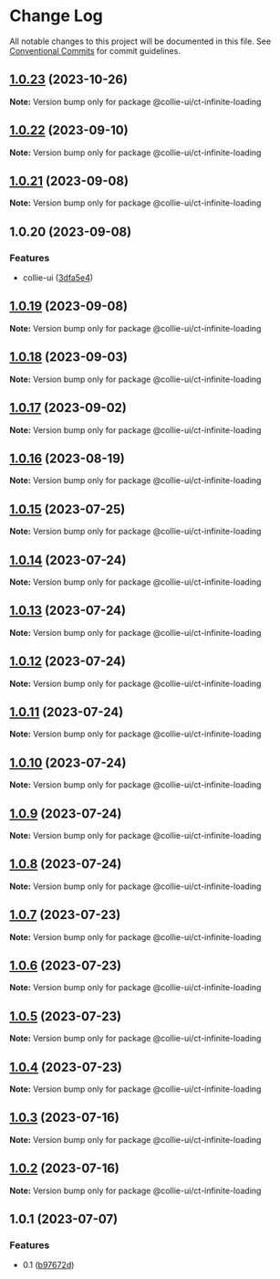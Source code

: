 # Change Log

All notable changes to this project will be documented in this file. See [Conventional Commits](https://conventionalcommits.org) for commit guidelines.

## [1.0.23](https://github.com/border-collie-js/border-collie-ui/compare/@collie-ui/ct-infinite-loading@1.0.22...@collie-ui/ct-infinite-loading@1.0.23) (2023-10-26)

**Note:** Version bump only for package @collie-ui/ct-infinite-loading

## [1.0.22](https://github.com/border-collie-js/border-collie-ui/compare/@collie-ui/ct-infinite-loading@1.0.21...@collie-ui/ct-infinite-loading@1.0.22) (2023-09-10)

**Note:** Version bump only for package @collie-ui/ct-infinite-loading

## [1.0.21](https://github.com/border-collie-js/border-collie-ui/compare/@collie-ui/ct-infinite-loading@1.0.20...@collie-ui/ct-infinite-loading@1.0.21) (2023-09-08)

**Note:** Version bump only for package @collie-ui/ct-infinite-loading

## 1.0.20 (2023-09-08)

### Features

- collie-ui ([3dfa5e4](https://github.com/border-collie-js/border-collie-ui/commit/3dfa5e4eadca863919e9ffbb3dfb9ab726977c7e))

## [1.0.19](https://github.com/border-collie-js/border-collie-ui/compare/@collie-ui/ct-infinite-loading@1.0.18...@collie-ui/ct-infinite-loading@1.0.19) (2023-09-08)

**Note:** Version bump only for package @collie-ui/ct-infinite-loading

## [1.0.18](https://github.com/border-collie-js/border-collie-ui/compare/@collie-ui/ct-infinite-loading@1.0.17...@collie-ui/ct-infinite-loading@1.0.18) (2023-09-03)

**Note:** Version bump only for package @collie-ui/ct-infinite-loading

## [1.0.17](https://github.com/border-collie-js/border-collie-ui/compare/@collie-ui/ct-infinite-loading@1.0.16...@collie-ui/ct-infinite-loading@1.0.17) (2023-09-02)

**Note:** Version bump only for package @collie-ui/ct-infinite-loading

## [1.0.16](https://github.com/border-collie-js/border-collie-ui/compare/@collie-ui/ct-infinite-loading@1.0.15...@collie-ui/ct-infinite-loading@1.0.16) (2023-08-19)

**Note:** Version bump only for package @collie-ui/ct-infinite-loading

## [1.0.15](https://github.com/border-collie-js/border-collie-ui/compare/@collie-ui/ct-infinite-loading@1.0.14...@collie-ui/ct-infinite-loading@1.0.15) (2023-07-25)

**Note:** Version bump only for package @collie-ui/ct-infinite-loading

## [1.0.14](https://github.com/border-collie-js/border-collie-ui/compare/@collie-ui/ct-infinite-loading@1.0.13...@collie-ui/ct-infinite-loading@1.0.14) (2023-07-24)

**Note:** Version bump only for package @collie-ui/ct-infinite-loading

## [1.0.13](https://github.com/border-collie-js/border-collie-ui/compare/@collie-ui/ct-infinite-loading@1.0.12...@collie-ui/ct-infinite-loading@1.0.13) (2023-07-24)

**Note:** Version bump only for package @collie-ui/ct-infinite-loading

## [1.0.12](https://github.com/border-collie-js/border-collie-ui/compare/@collie-ui/ct-infinite-loading@1.0.11...@collie-ui/ct-infinite-loading@1.0.12) (2023-07-24)

**Note:** Version bump only for package @collie-ui/ct-infinite-loading

## [1.0.11](https://github.com/border-collie-js/border-collie-ui/compare/@collie-ui/ct-infinite-loading@1.0.10...@collie-ui/ct-infinite-loading@1.0.11) (2023-07-24)

**Note:** Version bump only for package @collie-ui/ct-infinite-loading

## [1.0.10](https://github.com/border-collie-js/border-collie-ui/compare/@collie-ui/ct-infinite-loading@1.0.9...@collie-ui/ct-infinite-loading@1.0.10) (2023-07-24)

**Note:** Version bump only for package @collie-ui/ct-infinite-loading

## [1.0.9](https://github.com/border-collie-js/border-collie-ui/compare/@collie-ui/ct-infinite-loading@1.0.8...@collie-ui/ct-infinite-loading@1.0.9) (2023-07-24)

**Note:** Version bump only for package @collie-ui/ct-infinite-loading

## [1.0.8](https://github.com/border-collie-js/border-collie-ui/compare/@collie-ui/ct-infinite-loading@1.0.7...@collie-ui/ct-infinite-loading@1.0.8) (2023-07-24)

**Note:** Version bump only for package @collie-ui/ct-infinite-loading

## [1.0.7](https://github.com/border-collie-js/border-collie-ui/compare/@collie-ui/ct-infinite-loading@1.0.6...@collie-ui/ct-infinite-loading@1.0.7) (2023-07-23)

**Note:** Version bump only for package @collie-ui/ct-infinite-loading

## [1.0.6](https://github.com/border-collie-js/border-collie-ui/compare/@collie-ui/ct-infinite-loading@1.0.5...@collie-ui/ct-infinite-loading@1.0.6) (2023-07-23)

**Note:** Version bump only for package @collie-ui/ct-infinite-loading

## [1.0.5](https://github.com/border-collie-js/border-collie-ui/compare/@collie-ui/ct-infinite-loading@1.0.4...@collie-ui/ct-infinite-loading@1.0.5) (2023-07-23)

**Note:** Version bump only for package @collie-ui/ct-infinite-loading

## [1.0.4](https://github.com/border-collie-js/border-collie-ui/compare/@collie-ui/ct-infinite-loading@1.0.3...@collie-ui/ct-infinite-loading@1.0.4) (2023-07-23)

**Note:** Version bump only for package @collie-ui/ct-infinite-loading

## [1.0.3](https://github.com/border-collie-js/border-collie-ui/compare/@collie-ui/ct-infinite-loading@1.0.2...@collie-ui/ct-infinite-loading@1.0.3) (2023-07-16)

**Note:** Version bump only for package @collie-ui/ct-infinite-loading

## [1.0.2](https://github.com/border-collie-js/border-collie-ui/compare/@collie-ui/ct-infinite-loading@1.0.1...@collie-ui/ct-infinite-loading@1.0.2) (2023-07-16)

**Note:** Version bump only for package @collie-ui/ct-infinite-loading

## 1.0.1 (2023-07-07)

### Features

- 0.1 ([b97672d](https://github.com/border-collie-js/border-collie-ui/commit/b97672d7355db24fc8564651cbabeaa4114f3f04))

